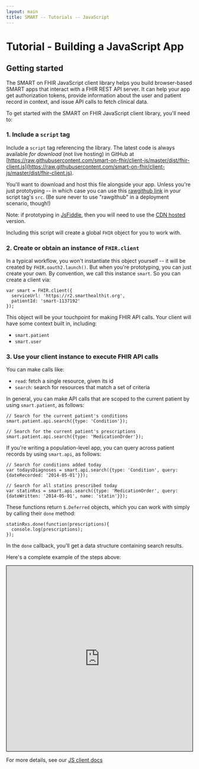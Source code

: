 ```yaml
---
layout: main
title: SMART -- Tutorials -- JavaScript
---
```


# Tutorial - Building a JavaScript App

## Getting started

The SMART on FHIR JavaScript client library helps you build browser-based SMART
apps that interact with a FHIR REST API server. It can help your app get
authorization tokens, provide information about the user and patient record in
context, and issue API calls to fetch clinical data.

To get started with the SMART on FHIR JavaScript client library, you'll need to:

### 1. Include a `script` tag

Include a `script` tag referencing the library. The latest code is always
available *for download* (not live hosting) in GitHub at
[https://raw.githubusercontent.com/smart-on-fhir/client-js/master/dist/fhir-client.js](https://raw.githubusercontent.com/smart-on-fhir/client-js/master/dist/fhir-client.js).

You'll want to download and host this file alongside your app. Unless you're
just prototyping -- in which case you can use this [rawgithub
link](https://rawgithub.com/smart-on-fhir/client-js/master/dist/fhir-client.js)
in your script tag's `src`. (Be sure never to use "rawgithub" in a deployment scenario, though!)

Note: if prototyping in [JsFiddle](https://jsfiddle.net), then you will need to use the [CDN hosted](https://cdn.rawgit.com/smart-on-fhir/client-js/v0.1.8/dist/fhir-client.js) version.

Including this script will create a global `FHIR` object for you to work with.

### 2. Create or obtain an instance of `FHIR.client`

In a typical workflow, you won't instantiate this object yourself -- it will
be created by `FHIR.oauth2.launch()`. But when you're prototyping, you can just
create your own. By convention, we call this instance `smart`. So you can
create a client via:

```
var smart = FHIR.client({
  serviceUrl: 'https://r2.smarthealthit.org',
  patientId: 'smart-1137192'
});
```

This object will be your touchpoint for making FHIR API calls. Your client
will have some context built in, including:

* `smart.patient`
* `smart.user`

### 3. Use your client instance to execute FHIR API calls

You can make calls like:

* `read`: fetch a single resource, given its id
* `search`: search for resources that match a set of criteria

In general, you can make API calls that are scoped to the current patient by
using `smart.patient`, as follows:

```
// Search for the current patient's conditions
smart.patient.api.search({type: 'Condition'});

// Search for the current patient's prescriptions
smart.patient.api.search({type: 'MedicationOrder'});
```

If you're writing a population-level app, you can query across patient records
by using `smart.api`, as follows:

```
// Search for conditions added today
var todaysDiagnoses = smart.api.search({type: 'Condition', query: {dateRecorded: '2014-05-01'}});

// Search for all statins prescribed today
var statinRxs = smart.api.search({type: 'MedicationOrder', query: {dateWritten: '2014-05-01', name: 'statin'}});
```

These functions return `$.Deferred` objects, which you can work with simply by
calling their `done` method:

```
statinRxs.done(function(prescriptions){
  console.log(prescriptions);
});
```

In the `done` callback, you'll get a data structure containing search results.

Here's a complete example of the steps above:

<iframe
  style="border: 1px solid black"
  src="https://embed.plnkr.co/lnMOo6nsHVkVeF9gnLka/"
  width="100%" height="500px"></iframe>

For more details, see our [JS client docs](../../clients/javascript)
